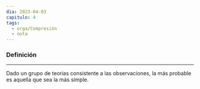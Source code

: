 ```yaml
---
dia: 2023-04-03
capitulo: 4
tags:
  - orga/Compresión
  - nota
---
```

### Definición
---
Dado un grupo de teorias consistente a las observaciones, la más probable es aquella que sea la más simple.